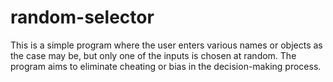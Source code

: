 # random-selector
This is a simple program where the user enters various names or objects as the case may be, but only one of the inputs is chosen at random. The program aims to eliminate cheating or bias in the decision-making process.
